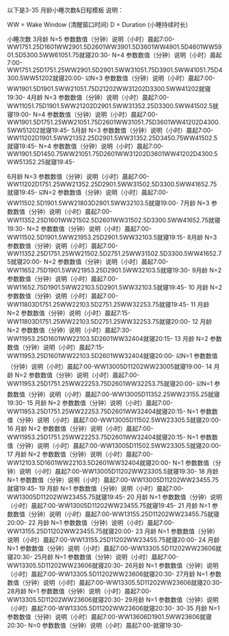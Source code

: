以下是3-35 月龄小睡次数&日程模板
说明：

WW = Wake Window (清醒窗口时间)
D = Duration (小睡持续时长)


小睡次数
3月龄
N=5
参数数值（分钟）说明（小时）晨起7:00-WW1751.25D1601WW2901.5D2601WW3901.5D3601WW4901.5D4601WW5901.5D5300.5WW61051.75就寝20:30-
N=4
参数数值（分钟）说明（小时）晨起7:00-WW1751.25D1751.25WW2901.5D2901.5WW31051.75D3901.5WW41051.75D4300.5WW51202就寝20:00-
☑️N=3
参数数值（分钟）说明（小时）晨起7:00-WW1901.5D1901.5WW21051.75D21202WW31202D3300.5WW41202就寝19:30-
4月龄
N=3
参数数值（分钟）说明（小时）晨起7:00-WW11051.75D1901.5WW21202D2901.5WW31352.25D3300.5WW41502.5就寝19:00-
N=4
参数数值（分钟）说明（小时）晨起7:00-WW1901.5D1751.25WW21051.75D2601WW31051.75D3601WW41202D4300.5WW51202就寝19:45-
5月龄
N=3
参数数值（分钟）说明（小时）晨起7:00-WW11202D1901.5WW21352.25D2901.5WW31352.25D3450.75WW41502.5就寝19:45-
N=4
参数数值（分钟）说明（小时）晨起7:00-WW1901.5D1450.75WW21051.75D2601WW31202D3601WW41202D4300.5WW51352.25就寝19:45-


6月龄
N=3
参数数值（分钟）说明（小时）晨起7:00-WW11202D1751.25WW21352.25D2901.5WW31502.5D3300.5WW41652.75就寝19:45-
☑️N=2
参数数值（分钟）说明（小时）晨起7:00-WW11502.5D1901.5WW21803D2901.5WW32103.5就寝19:00-
7月龄
N=3
参数数值（分钟）说明（小时）晨起7:00-WW11352.25D1601WW21502.5D2601WW31502.5D3300.5WW41652.75就寝19:30-
N=2
参数数值（分钟）说明（小时）晨起7:00-WW11502.5D1901.5WW21953.25D2901.5WW32103.5就寝19:15-
8月龄
N=3
参数数值（分钟）说明（小时）晨起7:00-WW11352.25D1751.25WW21502.5D2751.25WW31502.5D3300.5WW41652.75就寝20:00-
N=2
参数数值（分钟）说明（小时）晨起7:00-WW11652.75D1901.5WW21953.25D2901.5WW32103.5就寝19:30-
9月龄
N=2
参数数值（分钟）说明（小时）晨起7:00-WW11652.75D1901.5WW22103.5D2901.5WW32103.5就寝19:45-
10 月龄
N=2
参数数值（分钟）说明（小时）晨起7:00-WW11803D1751.25WW22103.5D2751.25WW32253.75就寝19:45-
11 月龄
N=2
参数数值（分钟）说明（小时）晨起7:15-WW11803D1751.25WW22103.5D2751.25WW32253.75就寝20:00-
12 月龄
N=2
参数数值（分钟）说明（小时）晨起7:30-WW11953.25D1601WW22103.5D2601WW32404就寝20:15-
13 月龄
N=2
参数数值（分钟）说明（小时）晨起7:15-WW11953.25D1601WW22103.5D2601WW32404就寝20:00-
☑️N=1
参数数值（分钟）说明（小时）晨起7:00-WW13005D11202WW23005就寝19:00-
14 月龄
N=2
参数数值（分钟）说明（小时）晨起7:00-WW11953.25D1751.25WW22253.75D2601WW32253.75就寝20:00-
☑️N=1
参数数值（分钟）说明（小时）晨起7:00-WW13005D11352.25WW23155.25就寝19:30-
15 月龄
N=2
参数数值（分钟）说明（小时）晨起7:00-WW11953.25D1751.25WW22253.75D2601WW32404就寝20:15-
N=1
参数数值（分钟）说明（小时）晨起7:00-WW13005D11502.5WW23305.5就寝20:00-
16 月龄
N=2
参数数值（分钟）说明（小时）晨起7:00-WW11953.25D1751.25WW22253.75D2601WW32404就寝20:15-
N=1
参数数值（分钟）说明（小时）晨起7:00-WW13005D11502.5WW23305.5就寝20:00-
17 月龄
N=2
参数数值（分钟）说明（小时）晨起7:00-WW12103.5D1601WW22103.5D2601WW32404就寝20:00-
N=1
参数数值（分钟）说明（小时）晨起7:00-WW13005D11202WW23305.5就寝19:30-
18 月龄
N=1
参数数值（分钟）说明（小时）晨起7:00-WW13005D11202WW23455.75就寝19:45-
19 月龄
N=1
参数数值（分钟）说明（小时）晨起7:00-WW13005D11202WW23455.75就寝19:45-
20 月龄
N=1
参数数值（分钟）说明（小时）晨起7:00-WW13005D11202WW23455.75就寝19:45-
21 月龄
N=1
参数数值（分钟）说明（小时）晨起7:00-WW13155.25D11202WW23455.75就寝20:00-
22 月龄
N=1
参数数值（分钟）说明（小时）晨起7:00-WW13155.25D11202WW23455.75就寝20:00-
23 月龄
N=1
参数数值（分钟）说明（小时）晨起7:00-WW13155.25D11202WW23455.75就寝20:00-
24 月龄
N=1
参数数值（分钟）说明（小时）晨起7:00-WW13305.5D11202WW23606就寝20:30-
25月龄
N=1
参数数值（分钟）说明（小时）晨起7:00-WW13305.5D11202WW23606就寝20:30-
26月龄
N=1
参数数值（分钟）说明（小时）晨起7:00-WW13305.5D11202WW23606就寝20:30-
27月龄
N=1
参数数值（分钟）说明（小时）晨起7:00-WW13305.5D11202WW23606就寝20:30-
28月龄
N=1
参数数值（分钟）说明（小时）晨起7:00-WW13305.5D11202WW23606就寝20:30-
29月龄
N=1
参数数值（分钟）说明（小时）晨起7:00-WW13305.5D11202WW23606就寝20:30-
30-35 月龄
N=1
参数数值（分钟）说明（小时）晨起7:00-WW13606D1901.5WW23606就寝20:30-
N=0
参数数值（分钟）说明（小时）晨起7:00-就寝19:30-